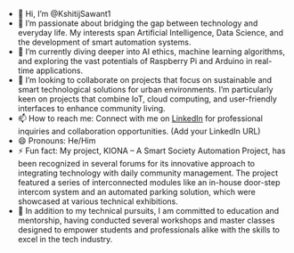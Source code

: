 - 👋 Hi, I’m @KshitijSawant1
- 👀 I’m passionate about bridging the gap between technology and everyday life. My interests span Artificial Intelligence, Data Science, and the development of smart automation systems.
- 🌱 I’m currently diving deeper into AI ethics, machine learning algorithms, and exploring the vast potentials of Raspberry Pi and Arduino in real-time applications.
- 💞️ I’m looking to collaborate on projects that focus on sustainable and smart technological solutions for urban environments. I’m particularly keen on projects that combine IoT, cloud computing, and user-friendly interfaces to enhance community living.
- 📫 How to reach me: Connect with me on [LinkedIn](#) for professional inquiries and collaboration opportunities. (Add your LinkedIn URL)
- 😄 Pronouns: He/Him
- ⚡ Fun fact: My project, KIONA – A Smart Society Automation Project, has been recognized in several forums for its innovative approach to integrating technology with daily community management. The project featured a series of interconnected modules like an in-house door-step intercom system and an automated parking solution, which were showcased at various technical exhibitions.
- 📘 In addition to my technical pursuits, I am committed to education and mentorship, having conducted several workshops and master classes designed to empower students and professionals alike with the skills to excel in the tech industry.

<!---
KshitijSawant1/KshitijSawant1 is a ✨ special ✨ repository because its `README.md` (this file) appears on your GitHub profile.
You can click the Preview link to take a look at your changes.
--->
